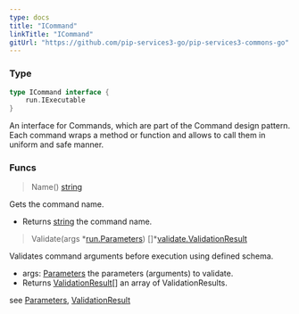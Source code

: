 ```yaml
---
type: docs
title: "ICommand"
linkTitle: "ICommand" 
gitUrl: "https://github.com/pip-services3-go/pip-services3-commons-go"
---
```


### Type

```go
type ICommand interface {
    run.IExecutable
}
```
An interface for Commands, which are part of the Command design pattern.
Each command wraps a method or function and allows to call them in uniform and safe manner.

### Funcs

> Name() [string](https://pkg.go.dev/builtin#string)

Gets the command name.

- Returns [string](https://pkg.go.dev/builtin#string) the command name.

> Validate(args *[run.Parameters](../../run/parameters)) []\*[validate.ValidationResult](../../validate/validationresult)

Validates command arguments before execution using defined schema.

- args: [Parameters](../../run/parameters) the parameters (arguments) to validate.
- Returns [ValidationResult](../../validate/validationresult)[] an array of ValidationResults.

see [Parameters](../../run/parameters), [ValidationResult](../../validate/validationresult)

	